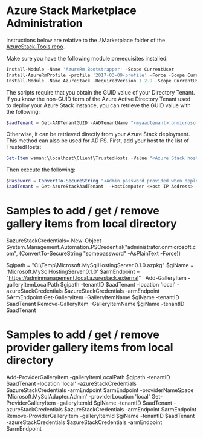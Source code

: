 # Azure Stack Marketplace Administration
Instructions below are relative to the .\Marketplace folder of the [AzureStack-Tools repo](..).

Make sure you have the following module prerequisites installed:

```powershell
Install-Module -Name 'AzureRm.Bootstrapper' -Scope CurrentUser
Install-AzureRmProfile -profile '2017-03-09-profile' -Force -Scope CurrentUser
Install-Module -Name AzureStack -RequiredVersion 1.2.9 -Scope CurrentUser
```
The scripts require that you obtain the GUID value of your Directory Tenant. If you know the non-GUID form of the Azure Active Directory Tenant used to deploy your Azure Stack instance, you can retrieve the GUID value with the following:

```powershell
$aadTenant = Get-AADTenantGUID -AADTenantName "<myaadtenant>.onmicrosoft.com" 
```

Otherwise, it can be retrieved directly from your Azure Stack deployment. This method can also be used for AD FS. First, add your host to the list of TrustedHosts:
```powershell
Set-Item wsman:\localhost\Client\TrustedHosts -Value "<Azure Stack host address>" -Concatenate
```
Then execute the following:
```powershell
$Password = ConvertTo-SecureString "<Admin password provided when deploying Azure Stack>" -AsPlainText -Force
$aadTenant = Get-AzureStackAadTenant  -HostComputer <Host IP Address> -Password $Password
```

# Samples to add / get / remove gallery items from local directory

$azureStackCredentials= New-Object System.Management.Automation.PSCredential("administrator.onmicrosoft.com", (ConvertTo-SecureString "somepassword" -AsPlainText -Force))

$gipath = "C:\Temp\Microsoft.MySqlHostingServer.0.1.0.azpkg"
$giName = 'Microsoft.MySqlHostingServer.0.1.0'
$armEndpoint = "https://adminmanagement.local.azurestack.external"
 
Add-GalleryItem -galleryItemLocalPath $gipath -tenantID $aadTenant -location 'local' -azureStackCredentials $azureStackCredentials -armEndpoint $ArmEndpoint
Get-GalleryItem -GalleryItemName $giName -tenantID $aadTenant
Remove-GalleryItem -GalleryItemName $giName -tenantID $aadTenant 

# Samples to add / get / remove provider gallery items from local directory

Add-ProviderGalleryItem -galleryItemLocalPath $gipath -tenantID $aadTenant -location 'local' -azureStackCredentials $azureStackCredentials -armEndpoint $armEndpoint -providerNameSpace 'Microsoft.MySqlAdapter.Admin' -providerLocation 'local'
Get-ProviderGalleryItem -galleryItemId $giName -tenantID $aadTenant -azureStackCredentials $azureStackCredentials -armEndpoint $armEndpoint
Remove-ProviderGalleryItem -galleryItemId $giName -tenantID $aadTenant -azureStackCredentials $azureStackCredentials -armEndpoint $armEndpoint